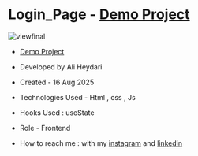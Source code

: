 # Login_Page - [Demo Project](https://aliheydarii.github.io/PopUP/)

![viewfinal](https://github.com/user-attachments/assets/f46be67d-95ea-4641-aef3-4499c0e9328f)

- [Demo Project]([https://aliheydarii.github.io/PopUP/](https://aliheydarii.github.io/Login_Page/))

- Developed by Ali Heydari

- Created - 16 Aug 2025

- Technologies Used - Html , css , Js

- Hooks Used : useState 

- Role - Frontend

- How to reach me : with my [instagram](https://www.instagram.com/alifront_com/) and [linkedin](https://www.linkedin.com/in/ali-heydari-3567b2191/)
